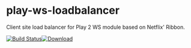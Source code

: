 # play-ws-loadbalancer
Client site load balancer for Play 2 WS module based on Netflix' Ribbon.

[![Build Status](https://travis-ci.org/jehrhardt/play-ws-loadbalancer.svg?branch=master)](https://travis-ci.org/jehrhardt/play-ws-loadbalancer)[![Download](https://api.bintray.com/packages/jehrhardt/maven/play-ws-loadbalancer/images/download.svg) ](https://bintray.com/jehrhardt/maven/play-ws-loadbalancer/_latestVersion)
